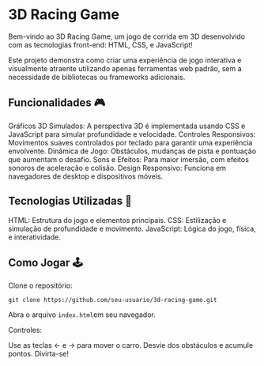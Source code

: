 # 3D Racing Game
Bem-vindo ao 3D Racing Game, um jogo de corrida em 3D desenvolvido com as tecnologias front-end: HTML, CSS, e JavaScript!

Este projeto demonstra como criar uma experiência de jogo interativa e visualmente atraente utilizando apenas ferramentas web padrão, sem a necessidade de bibliotecas ou frameworks adicionais.

## Funcionalidades 🎮
Gráficos 3D Simulados: A perspectiva 3D é implementada usando CSS e JavaScript para simular profundidade e velocidade.
Controles Responsivos: Movimentos suaves controlados por teclado para garantir uma experiência envolvente.
Dinâmica de Jogo: Obstáculos, mudanças de pista e pontuação que aumentam o desafio.
Sons e Efeitos: Para maior imersão, com efeitos sonoros de aceleração e colisão.
Design Responsivo: Funciona em navegadores de desktop e dispositivos móveis.

## Tecnologias Utilizadas 🚀
HTML: Estrutura do jogo e elementos principais.
CSS: Estilização e simulação de profundidade e movimento.
JavaScript: Lógica do jogo, física, e interatividade.

## Como Jogar 🕹️
Clone o repositório:
```
git clone https://github.com/seu-usuario/3d-racing-game.git
```
Abra o arquivo ```index.html```em seu navegador.

Controles:

Use as teclas ← e → para mover o carro.
Desvie dos obstáculos e acumule pontos.
Divirta-se!
